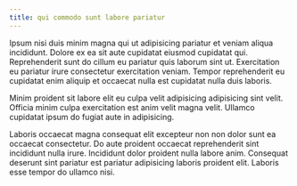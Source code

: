 ```yaml
---
title: qui commodo sunt labore pariatur
---
```


Ipsum nisi duis minim magna qui ut adipisicing pariatur et veniam aliqua incididunt. Dolore ex ea sit aute cupidatat eiusmod cupidatat qui. Reprehenderit sunt do cillum eu pariatur quis laborum sint ut. Exercitation eu pariatur irure consectetur exercitation veniam. Tempor reprehenderit eu cupidatat enim aliquip et occaecat nulla est cupidatat nulla duis laboris.

Minim proident sit labore elit eu culpa velit adipisicing adipisicing sint velit. Officia minim culpa exercitation est anim velit magna velit. Ullamco cupidatat ipsum do fugiat aute in adipisicing.

Laboris occaecat magna consequat elit excepteur non non dolor sunt ea occaecat consectetur. Do aute proident occaecat reprehenderit sint incididunt nulla irure. Incididunt dolor proident nulla labore anim. Consequat deserunt sint pariatur est pariatur adipisicing laboris proident elit. Laboris esse tempor do ullamco nisi.